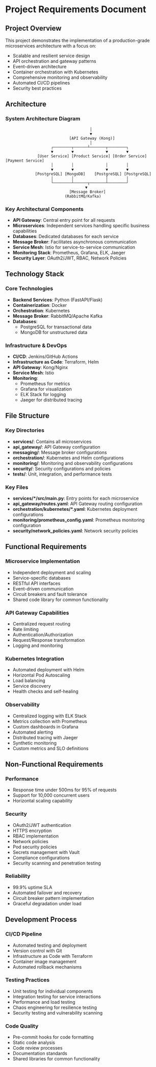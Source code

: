 # Project Requirements Document

## Project Overview

This project demonstrates the implementation of a production-grade microservices architecture with a focus on:
- Scalable and resilient service design
- API orchestration and gateway patterns
- Event-driven architecture
- Container orchestration with Kubernetes
- Comprehensive monitoring and observability
- Automated CI/CD pipelines
- Security best practices

## Architecture

### System Architecture Diagram

```
                                     │
                                     ▼
                            [API Gateway (Kong)]
                                     │
                    ┌────────┬──────┴───────┬────────┐
                    ▼        ▼              ▼        ▼
              [User Service] [Product Service] [Order Service] [Payment Service]
                    │        │              │        │
                    ▼        ▼              ▼        ▼
             [PostgreSQL] [MongoDB]    [PostgreSQL] [PostgreSQL]
                    │        │              │        │
                    └────────┴──────┬───────┴────────┘
                                   ▼
                            [Message Broker]
                          (RabbitMQ/Kafka)
```

### Key Architectural Components
- **API Gateway**: Central entry point for all requests
- **Microservices**: Independent services handling specific business capabilities
- **Databases**: Dedicated databases for each service
- **Message Broker**: Facilitates asynchronous communication
- **Service Mesh**: Istio for service-to-service communication
- **Monitoring Stack**: Prometheus, Grafana, ELK, Jaeger
- **Security Layer**: OAuth2/JWT, RBAC, Network Policies

## Technology Stack

### Core Technologies
- **Backend Services**: Python (FastAPI/Flask)
- **Containerization**: Docker
- **Orchestration**: Kubernetes
- **Message Broker**: RabbitMQ/Apache Kafka
- **Databases**: 
  - PostgreSQL for transactional data
  - MongoDB for unstructured data

### Infrastructure & DevOps
- **CI/CD**: Jenkins/GitHub Actions
- **Infrastructure as Code**: Terraform, Helm
- **API Gateway**: Kong/Nginx
- **Service Mesh**: Istio
- **Monitoring**: 
  - Prometheus for metrics
  - Grafana for visualization
  - ELK Stack for logging
  - Jaeger for distributed tracing

## File Structure

### Key Directories
- **services/**: Contains all microservices
- **api_gateway/**: API Gateway configuration
- **messaging/**: Message broker configurations
- **orchestration/**: Kubernetes and Helm configurations
- **monitoring/**: Monitoring and observability configurations
- **security/**: Security configurations and policies
- **tests/**: Unit, integration, and performance tests

### Key Files
- **services/*/src/main.py**: Entry points for each microservice
- **api_gateway/routes.yaml**: API Gateway routing configuration
- **orchestration/kubernetes/*.yaml**: Kubernetes deployment configurations
- **monitoring/prometheus_config.yaml**: Prometheus monitoring configuration
- **security/network_policies.yaml**: Network security policies

## Functional Requirements

### Microservice Implementation
- Independent deployment and scaling
- Service-specific databases
- RESTful API interfaces
- Event-driven communication
- Circuit breakers and fault tolerance
- Shared code library for common functionality

### API Gateway Capabilities
- Centralized request routing
- Rate limiting
- Authentication/Authorization
- Request/Response transformation
- Logging and monitoring

### Kubernetes Integration
- Automated deployment with Helm
- Horizontal Pod Autoscaling
- Load balancing
- Service discovery
- Health checks and self-healing

### Observability
- Centralized logging with ELK Stack
- Metrics collection with Prometheus
- Custom dashboards in Grafana
- Automated alerting
- Distributed tracing with Jaeger
- Synthetic monitoring
- Custom metrics and SLO definitions

## Non-Functional Requirements

### Performance
- Response time under 500ms for 95% of requests
- Support for 10,000 concurrent users
- Horizontal scaling capability

### Security
- OAuth2/JWT authentication
- HTTPS encryption
- RBAC implementation
- Network policies
- Pod security policies
- Secrets management with Vault
- Compliance configurations
- Security scanning and penetration testing

### Reliability
- 99.9% uptime SLA
- Automated failover and recovery
- Circuit breaker pattern implementation
- Graceful degradation under load

## Development Process

### CI/CD Pipeline
- Automated testing and deployment
- Version control with Git
- Infrastructure as Code with Terraform
- Container image management
- Automated rollback mechanisms

### Testing Practices
- Unit testing for individual components
- Integration testing for service interactions
- Performance and load testing
- Chaos engineering for resilience testing
- Security testing and vulnerability scanning

### Code Quality
- Pre-commit hooks for code formatting
- Static code analysis
- Code review processes
- Documentation standards
- Shared libraries for common functionality
